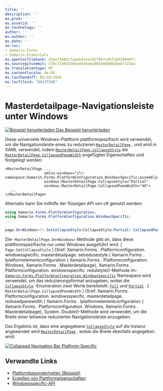 ```yaml
---
title: ''
description: ''
ms.prod: ''
ms.assetid: ''
ms.technology: ''
author: ''
ms.author: ''
ms.date: ''
no-loc:
- Xamarin.Forms
- Xamarin.Essentials
ms.openlocfilehash: d3ae71685c7aaebdceacb5f8b7cd5f3dd308407c
ms.sourcegitcommit: 57bc714633364aeb34aba9803e88802bebf321ba
ms.translationtype: MT
ms.contentlocale: de-DE
ms.lasthandoff: 05/28/2020
ms.locfileid: "84137246"
---
```

# <a name="masterdetailpage-navigation-bar-on-windows"></a>Masterdetailpage-Navigationsleiste unter Windows

[![Beispiel herunterladen](~/media/shared/download.png) Das Beispiel herunterladen](https://docs.microsoft.com/samples/xamarin/xamarin-forms-samples/userinterface-platformspecifics)

Diese universelle Windows-Plattform plattformspezifisch wird verwendet, um die Navigationsleiste eines zu reduzieren [`MasterDetailPage`](xref:Xamarin.Forms.MasterDetailPage) , und wird in XAML verwendet, indem [`MasterDetailPage.CollapseStyle`](xref:Xamarin.Forms.PlatformConfiguration.WindowsSpecific.MasterDetailPage.CollapseStyleProperty) die [`MasterDetailPage.CollapsedPaneWidth`](xref:Xamarin.Forms.PlatformConfiguration.WindowsSpecific.MasterDetailPage.CollapsedPaneWidthProperty) angefügten Eigenschaften und festgelegt werden:

```xaml
<MasterDetailPage ...
                  xmlns:windows="clr-namespace:Xamarin.Forms.PlatformConfiguration.WindowsSpecific;assembly=Xamarin.Forms.Core"
                  windows:MasterDetailPage.CollapseStyle="Partial"
                  windows:MasterDetailPage.CollapsedPaneWidth="48">
  ...
</MasterDetailPage>

```

Alternativ kann Sie mithilfe der flüssigen API von c# genutzt werden:

```csharp
using Xamarin.Forms.PlatformConfiguration;
using Xamarin.Forms.PlatformConfiguration.WindowsSpecific;
...

page.On<Windows>().SetCollapseStyle(CollapseStyle.Partial).CollapsedPaneWidth(148);
```

Die- `MasterDetailPage.On<Windows>` Methode gibt an, dass diese plattformspezifische nur unter Windows ausgeführt wird. [ `Page.SetCollapseStyle` ] (Xref: Xamarin.Forms . Platformconfiguration. windowsspecific. masterdetailpage. setredusestyle ( Xamarin.Forms . Iplatformelementconfiguration { Xamarin.Forms . Platformconfiguration. Windows, Xamarin.Forms . Masterdetailpage}, Xamarin.Forms . Platformconfiguration. windowsspecific. redulstyle))-Methode im- [`Xamarin.Forms.PlatformConfiguration.WindowsSpecific`](xref:Xamarin.Forms.PlatformConfiguration.WindowsSpecific) Namespace wird verwendet, um das reduzierungsformat anzugeben, wobei die [`CollapseStyle`](xref:Xamarin.Forms.PlatformConfiguration.WindowsSpecific.CollapseStyle) -Enumeration zwei Werte bereitstellt: [`Full`](xref:Xamarin.Forms.PlatformConfiguration.WindowsSpecific.CollapseStyle.Full) und [`Partial`](xref:Xamarin.Forms.PlatformConfiguration.WindowsSpecific.CollapseStyle.Partial) . [ `MasterDetailPage.CollapsedPaneWidth` ] (Xref: Xamarin.Forms . Platformconfiguration. windowsspecific. masterdetailpage. redusedpanewidth ( Xamarin.Forms . Iplatformelementconfiguration { Xamarin.Forms . Platformconfiguration. Windows, Xamarin.Forms . Masterdetailpage}, System. Double))-Methode wird verwendet, um die Breite einer teilweise reduzierten Navigationsleiste anzugeben.

Das Ergebnis ist, dass eine angegebene [`CollapseStyle`](xref:Xamarin.Forms.PlatformConfiguration.WindowsSpecific.CollapseStyle) auf die Instanz angewendet wird [`MasterDetailPage`](xref:Xamarin.Forms.MasterDetailPage) , wobei die Breite ebenfalls angegeben wird:

[![](masterdetailpage-navigation-bar-images/collapsed-navigation-bar.png "Collapsed Navigation Bar Platform-Specific")](masterdetailpage-navigation-bar-images/collapsed-navigation-bar-large.png#lightbox "Collapsed Navigation Bar Platform-Specific")

## <a name="related-links"></a>Verwandte Links

- [Platformbesonderheiten (Beispiel)](https://docs.microsoft.com/samples/xamarin/xamarin-forms-samples/userinterface-platformspecifics)
- [Erstellen von Plattformeigenschaften](~/xamarin-forms/platform/platform-specifics/index.md#creating-platform-specifics)
- [Windowsspecific-API](xref:Xamarin.Forms.PlatformConfiguration.WindowsSpecific)
